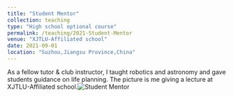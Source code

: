 ```yaml
---
title: "Student Mentor"
collection: teaching
type: "High school optional course"
permalink: /teaching/2021-Student-Mentor
venue: "XJTLU-Affiliated school"
date: 2021-09-01
location: "Suzhou,Jiangsu Province,China"
---
```


As a fellow tutor & club instructor, I taught robotics and astronomy and gave students guidance on life planning.
The picture is me giving a lecture at XJTLU-Affiliated school.![Student Mentor](https://user-images.githubusercontent.com/98693538/152961390-421690bc-4a44-4fc7-822b-b9d49ffdbd76.jpg)

